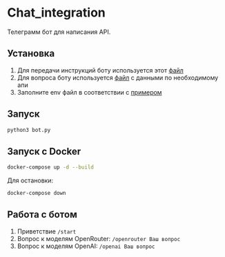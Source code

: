 # Chat_integration

Телеграмм бот для написания API.

## Установка

1. Для передачи инструкций боту используется этот [файл](instruction.txt)
2. Для вопроса боту используется [файл](api_data.txt) с данными по необходимому апи
3. Заполните env файл в соответствии с [примером](env_example)

## Запуск
```bash
python3 bot.py
```

## Запуск с Docker
```bash
docker-compose up -d --build
```

Для остановки:
```bash
docker-compose down
```

## Работа с ботом

1. Приветствие `/start`
2. Вопрос к моделям OpenRouter: `/openrouter Ваш вопрос`
3. Вопрос к моделям OpenAI: `/openai Ваш вопрос`
